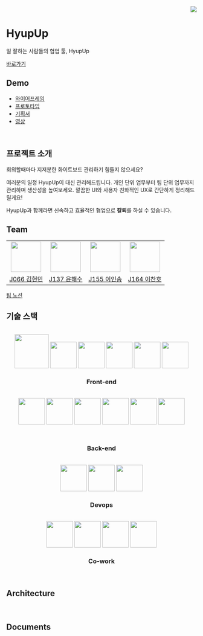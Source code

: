 <div align="end">
    <a href="https://hits.seeyoufarm.com"><img src="https://hits.seeyoufarm.com/api/count/incr/badge.svg?url=https%3A%2F%2Fgithub.com%2Fboostcampwm-2021%2FWEB23-HyupUp&count_bg=%2316228C&title_bg=%233D3D3D&icon=&icon_color=%23E7E7E7&title=hits&edge_flat=false"/></a>
</div>

# HyupUp
일 잘하는 사람들의 협업 툴, HyupUp 

[바로가기](http://hyupup.ml/)
<br/>
## Demo
- [와이어프레임](https://www.figma.com/file/bnu2fR4XSstILgXYPRkvIP/HyupUp?node-id=0%3A1)
- [프로토타입]()
- [기획서]()
- [영상]()


<br/>

## 프로젝트 소개

회의할때마다 지저분한 화이트보드 관리하기 힘들지 않으세요? 

여러분의 일정 HyupUp이 대신 관리해드립니다. 개인 단위 업무부터 팀 단위 업무까지 관리하며 생산성을 높여보세요. 깔끔한 UI와 사용자 친화적인 UX로 간단하게 정리해드릴게요!

HyupUp과 함께라면 신속하고 효율적인 협업으로 **칼퇴**를 하실 수 있습니다.
<br/>
## Team
<table>
    <tr>
        <td align="center"><img src="https://github.com/rudy3091.png" width="80"></td>
        <td align="center"><img src="https://github.com/haesoo9410.png" width="80">
        </td>
        <td align="center"><img src="https://github.com/ingong.png" width="80"></td>
        <td align="center"><img src="https://github.com/chanholee275.png" width="80"></td>
    </tr>
    <tr>
        <td align="center"><a href="https://github.com/rudy3091">J066 김현민</a></td>
        <td align="center"><a href="https://github.com/haesoo9410">J137 윤해수</a></td>
        <td align="center"><a href="https://github.com/ingong">J155 이인송</a></td>
        <td align="center"><a href="https://github.com/chanholee275">J164 이찬호</a></td>
    </tr>
</table>

[팀 노션](https://oasis-pocket-331.notion.site/Team-42-a9c016b18bf340fc8666a97c0089fcd7)
<br/>

## 기술 스택
<br/>
<div align="center">
<img src="https://upload.wikimedia.org/wikipedia/commons/thumb/a/a7/React-icon.svg/2560px-React-icon.svg.png" width="90">
<img src="https://upload.wikimedia.org/wikipedia/commons/thumb/4/4c/Typescript_logo_2020.svg/220px-Typescript_logo_2020.svg.png" width="70">
<img src="https://cdn.hashnode.com/res/hashnode/image/upload/jbhiqodxlyhaqogfuqwy/1486104606.png?w=400&h=400&fit=crop&crop=entropy&auto=compress" width="70">
<img src="https://camo.githubusercontent.com/b0573f87b0786eda63c76f2a9a1358e7a653783c25c03c6c908a00b70c713d78/68747470733a2f2f7765627061636b2e6a732e6f72672f6173736574732f69636f6e2d7371756172652d6269672e737667" width="70">
<img width="70" src="https://raw.githubusercontent.com/babel/logo/master/babel.png">
<img src="https://seeklogo.com/images/J/jest-logo-F9901EBBF7-seeklogo.com.png" width="70">
</div>
<div align="center">
<h3>Front-end</h3>
</div>
<br/>


<div align="center" vertical-align="middle">
<img style="margin: 0 0 30px 0;" src="https://hackr.io/tutorials/learn-express-js/logo/logo-express-js?ver=1557508379" width="70">
<img src="https://upload.wikimedia.org/wikipedia/commons/thumb/4/4c/Typescript_logo_2020.svg/220px-Typescript_logo_2020.svg.png" width="70" height="70">
<img src="https://avatars.githubusercontent.com/u/20165699?s=200&v=4" width="70">
<img src="http://pngimg.com/uploads/mysql/mysql_PNG35.png" width="70" height="70">
<img src="https://nodemailer.com/nm_logo_200x136.png" width="70" height="70">
<img src="https://seeklogo.com/images/J/jest-logo-F9901EBBF7-seeklogo.com.png" width="70" height="70">
</div>
<div align="center">
<h3>Back-end</h3>
</div>

<br/>

<div align="center" vertical-align="middle">
<img src="https://user-images.githubusercontent.com/61422890/138859978-c3a03cca-0af5-47b0-8c2c-7e7ae12f706a.png" width="70" height="70">
<img src="https://t1.daumcdn.net/cfile/tistory/99BF783B5F02CCEE1B" width="70" height="70">
<img src="https://github.githubassets.com/images/modules/site/features/actions-icon-actions.svg" width="70" height="70">
<h3>Devops</h3>
</div>

<br/>

<div align="center" vertical-align="middle">
<img src="https://d33wubrfki0l68.cloudfront.net/204482ca413433c80cd14fe369e2181dd97a2a40/092e2/assets/img/logo.svg" height="70" width="70">
<img src="https://brandslogos.com/wp-content/uploads/thumbs/prettier-logo-vector.svg"  width="70">
<img src="https://cdn-icons-png.flaticon.com/512/25/25231.png" width="70">
<img src="https://upload.wikimedia.org/wikipedia/commons/thumb/4/45/Notion_app_logo.png/100px-Notion_app_logo.png" width="70">
<h3>Co-work</h3>
</div>
<br/>

## Architecture

<br/>

## Documents
